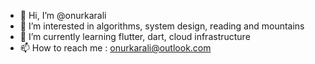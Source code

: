 - 👋 Hi, I’m @onurkarali
- 👀 I’m interested in algorithms, system design, reading and mountains 
- 🌱 I’m currently learning flutter, dart, cloud infrastructure
- 📫 How to reach me : [onurkarali@outlook.com](https://www.linkedin.com/in/onurkarali/)

<!---
onurkarali/onurkarali is a ✨ special ✨ repository because its `README.md` (this file) appears on your GitHub profile.
You can click the Preview link to take a look at your changes.
--->
